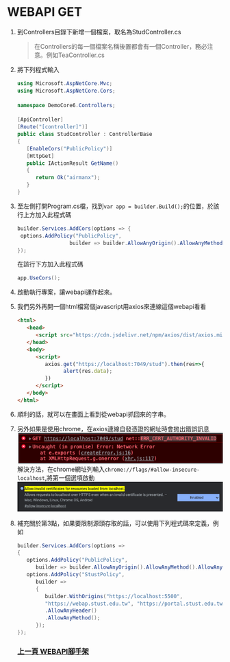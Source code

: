 # WEBAPI GET
1. 到Controllers目錄下新增一個檔案，取名為StudController.cs
   >在Controllers的每一個檔案名稱後置都會有一個Controller，務必注意。例如TeaController.cs
2. 將下列程式輸入  
   ```csharp
   using Microsoft.AspNetCore.Mvc;
   using Microsoft.AspNetCore.Cors;

   namespace DemoCore6.Controllers;

   [ApiController]
   [Route("[controller]")]
   public class StudController : ControllerBase
   {
      [EnableCors("PublicPolicy")]
      [HttpGet]
      public IActionResult GetName()
      {
         return Ok("airmanx");
      }
   }
   ```  
3. 至左側打開Program.cs檔，找到```var app = builder.Build();```的位置，於該行上方加入此程式碼  
   ```csharp
   builder.Services.AddCors(options => {
    options.AddPolicy("PublicPolicy",
                    builder => builder.AllowAnyOrigin().AllowAnyMethod().AllowAnyHeader());
   });
   ```  
   在該行下方加入此程式碼  
   ```csharp
   app.UseCors();
   ```  
4. 啟動執行專案，讓webapi運作起來。  
5. 我們另外再開一個html檔寫個javascript用axios來連線這個webapi看看  
   ```html
   <html>
      <head>
         <script src="https://cdn.jsdelivr.net/npm/axios/dist/axios.min.js"></script>
      </head>
      <body>
         <script>
            axios.get("https://localhost:7049/stud").then(res=>{
                  alert(res.data);
            })
         </script>
      </body>
   </html>
   ```
6. 順利的話，就可以在畫面上看到從webapi抓回來的字串。  
7. 另外如果是使用chrome，在axios連線自發憑證的網址時會抛出錯誤訊息  
   ![error](../images/8a66f23b-6c49-4488-b0d7-9b2e8ee2c186.png)  
   解決方法，在chrome網址列輸入```chrome://flags/#allow-insecure-localhost```,將第一個選項啟動  
   ![unsafeenable](../images/ebd6dd09-3b2b-4416-bce7-7609161015e2.png)  
8. 補充關於第3點，如果要限制源頭存取的話，可以使用下列程式碼來定義，例如  
   ```csharp
   builder.Services.AddCors(options =>
   {
      options.AddPolicy("PublicPolicy",
         builder => builder.AllowAnyOrigin().AllowAnyMethod().AllowAnyHeader());
      options.AddPolicy("StustPolicy",
         builder =>
         {
            builder.WithOrigins("https://localhost:5500", 
            "https://webap.stust.edu.tw", "https://portal.stust.edu.tw")
            .AllowAnyHeader()
            .AllowAnyMethod();
         });
   });
   ```  

   ### [上一頁 WEBAPI腳手架](腳手架.md)
   

